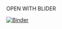 OPEN WITH BLIDER

[![Binder](https://mybinder.org/badge_logo.svg)](hhttps://gesis.mybinder.org/binder/v2/gh/YuLe33/Final-Project-df_full_premierleague/1008029b022a43d7e5301d94f8bf551088690079)
